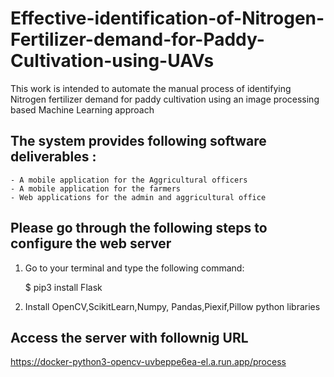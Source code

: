 # Effective-identification-of-Nitrogen-Fertilizer-demand-for-Paddy-Cultivation-using-UAVs

This work is intended to automate the manual process of identifying Nitrogen fertilizer demand for paddy cultivation using an image processing based Machine Learning approach

## The system provides following software deliverables :
    - A mobile application for the Aggricultural officers
    - A mobile application for the farmers
    - Web applications for the admin and aggricultural office


## Please go through the following steps to configure the web server

1. Go to your terminal and type the following command:

    $ pip3 install Flask
    
2. Install OpenCV,ScikitLearn,Numpy, Pandas,Piexif,Pillow python libraries 

## Access the server with follownig URL
https://docker-python3-opencv-uvbeppe6ea-el.a.run.app/process
